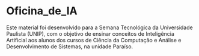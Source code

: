 # Oficina_de_IA
Este material foi desenvolvido para a Semana Tecnológica da Universidade Paulista (UNIP), com o objetivo de ensinar conceitos de Inteligência Artificial aos alunos dos cursos de Ciência da Computação e Análise e Desenvolvimento de Sistemas, na unidade Paraíso.
